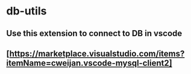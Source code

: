 # db-utils
## Use this extension to connect to DB in vscode
## [https://marketplace.visualstudio.com/items?itemName=cweijan.vscode-mysql-client2]